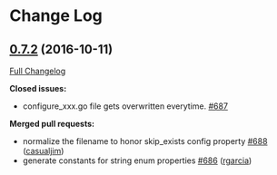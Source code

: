 # Change Log

## [0.7.2](https://github.com/michalq/go-swagger/tree/0.7.2) (2016-10-11)
[Full Changelog](https://github.com/michalq/go-swagger/compare/0.7.1...0.7.2)

**Closed issues:**

- configure\_xxx.go file gets overwritten everytime. [\#687](https://github.com/michalq/go-swagger/issues/687)

**Merged pull requests:**

- normalize the filename to honor skip\_exists config property [\#688](https://github.com/michalq/go-swagger/pull/688) ([casualjim](https://github.com/casualjim))
- generate constants for string enum properties [\#686](https://github.com/michalq/go-swagger/pull/686) ([rgarcia](https://github.com/rgarcia))

